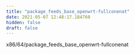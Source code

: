 ```yaml
---
title: "package_feeds_base_openwrt-fullconenat"
date: 2021-05-07 12:48:17.184760
hidden: false
draft: false
---
```


x86/64/package_feeds_base_openwrt-fullconenat

